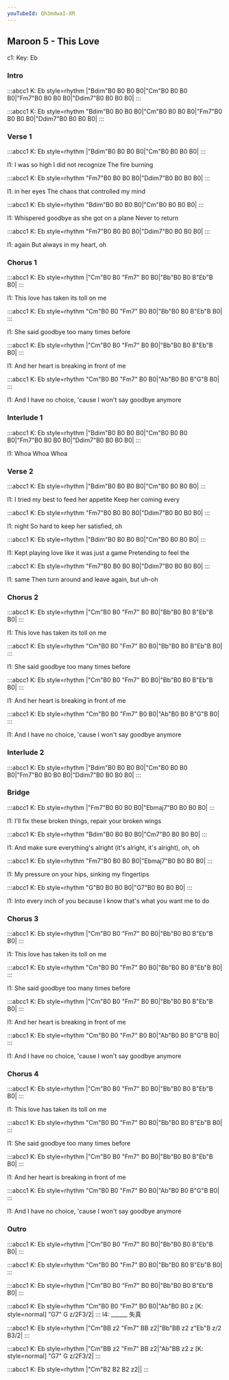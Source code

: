 ```yaml
---
youTubeId: Qh3mdwaI-XM
---
```


## Maroon 5 - This Love

c1: Key: Eb

### Intro

:::abcc1
K: Eb style=rhythm
|"Bdim"B0 B0 B0 B0|"Cm"B0 B0 B0 B0|"Fm7"B0 B0 B0 B0|"Ddim7"B0 B0 B0 B0|
:::

:::abcc1
K: Eb style=rhythm
"Bdim"B0 B0 B0 B0|"Cm"B0 B0 B0 B0|"Fm7"B0 B0 B0 B0|"Ddim7"B0 B0 B0 B0|
:::

### Verse 1

:::abcc1
K: Eb style=rhythm
|"Bdim"B0 B0 B0 B0|"Cm"B0 B0 B0 B0|
:::

l1: I was so high I did not recognize The fire burning 

:::abcc1
K: Eb style=rhythm
"Fm7"B0 B0 B0 B0|"Ddim7"B0 B0 B0 B0|
:::

l1: in her eyes The chaos that controlled my mind

:::abcc1
K: Eb style=rhythm
"Bdim"B0 B0 B0 B0|"Cm"B0 B0 B0 B0|
:::

l1: Whispered goodbye as she got on a plane Never to return

:::abcc1
K: Eb style=rhythm
"Fm7"B0 B0 B0 B0|"Ddim7"B0 B0 B0 B0|
:::

l1:  again But always in my heart, oh

### Chorus 1

:::abcc1
K: Eb style=rhythm
|"Cm"B0 B0 "Fm7" B0 B0|"Bb"B0 B0 B"Eb"B B0|
:::

l1: This love has taken its toll on me

:::abcc1
K: Eb style=rhythm
"Cm"B0 B0 "Fm7" B0 B0|"Bb"B0 B0 B"Eb"B B0|
:::

l1: She said goodbye too many times before

:::abcc1
K: Eb style=rhythm
|"Cm"B0 B0 "Fm7" B0 B0|"Bb"B0 B0 B"Eb"B B0|
:::

l1: And her heart is breaking in front of me

:::abcc1
K: Eb style=rhythm
"Cm"B0 B0 "Fm7" B0 B0|"Ab"B0 B0 B"G"B B0|
:::

l1: And I have no choice, 'cause I won't say goodbye anymore

### Interlude 1

:::abcc1
K: Eb style=rhythm
|"Bdim"B0 B0 B0 B0|"Cm"B0 B0 B0 B0|"Fm7"B0 B0 B0 B0|"Ddim7"B0 B0 B0 B0|
:::

l1: Whoa Whoa Whoa

### Verse 2

:::abcc1
K: Eb style=rhythm
|"Bdim"B0 B0 B0 B0|"Cm"B0 B0 B0 B0|
:::

l1: I tried my best to feed her appetite Keep her coming every 

:::abcc1
K: Eb style=rhythm
"Fm7"B0 B0 B0 B0|"Ddim7"B0 B0 B0 B0|
:::

l1: night So hard to keep her satisfied, oh

:::abcc1
K: Eb style=rhythm
|"Bdim"B0 B0 B0 B0|"Cm"B0 B0 B0 B0|
:::

l1: Kept playing love like it was just a game Pretending to feel the 

:::abcc1
K: Eb style=rhythm
"Fm7"B0 B0 B0 B0|"Ddim7"B0 B0 B0 B0|
:::

l1: same Then turn around and leave again, but uh-oh

### Chorus 2

:::abcc1
K: Eb style=rhythm
|"Cm"B0 B0 "Fm7" B0 B0|"Bb"B0 B0 B"Eb"B B0|
:::

l1: This love has taken its toll on me

:::abcc1
K: Eb style=rhythm
"Cm"B0 B0 "Fm7" B0 B0|"Bb"B0 B0 B"Eb"B B0|
:::

l1: She said goodbye too many times before

:::abcc1
K: Eb style=rhythm
|"Cm"B0 B0 "Fm7" B0 B0|"Bb"B0 B0 B"Eb"B B0|
:::

l1: And her heart is breaking in front of me

:::abcc1
K: Eb style=rhythm
"Cm"B0 B0 "Fm7" B0 B0|"Ab"B0 B0 B"G"B B0|
:::

l1: And I have no choice, 'cause I won't say goodbye anymore

### Interlude 2

:::abcc1
K: Eb style=rhythm
|"Bdim"B0 B0 B0 B0|"Cm"B0 B0 B0 B0|"Fm7"B0 B0 B0 B0|"Ddim7"B0 B0 B0 B0|
:::

### Bridge

:::abcc1
K: Eb style=rhythm
|"Fm7"B0 B0 B0 B0|"Ebmaj7"B0 B0 B0 B0|
:::

l1: I'll fix these broken things, repair your broken wings

:::abcc1
K: Eb style=rhythm
"Bdim"B0 B0 B0 B0|"Cm7"B0 B0 B0 B0|
:::

l1: And make sure everything's alright (it's alright, it's alright), oh, oh

:::abcc1
K: Eb style=rhythm
"Fm7"B0 B0 B0 B0|"Ebmaj7"B0 B0 B0 B0|
:::

l1: My pressure on your hips, sinking my fingertips

:::abcc1
K: Eb style=rhythm
"G"B0 B0 B0 B0|"G7"B0 B0 B0 B0|
:::

l1: Into every inch of you because I know that's what you want me to do

### Chorus 3

:::abcc1
K: Eb style=rhythm
|"Cm"B0 B0 "Fm7" B0 B0|"Bb"B0 B0 B"Eb"B B0|
:::

l1: This love has taken its toll on me

:::abcc1
K: Eb style=rhythm
"Cm"B0 B0 "Fm7" B0 B0|"Bb"B0 B0 B"Eb"B B0|
:::

l1: She said goodbye too many times before

:::abcc1
K: Eb style=rhythm
|"Cm"B0 B0 "Fm7" B0 B0|"Bb"B0 B0 B"Eb"B B0|
:::

l1: And her heart is breaking in front of me

:::abcc1
K: Eb style=rhythm
"Cm"B0 B0 "Fm7" B0 B0|"Ab"B0 B0 B"G"B B0|
:::

l1: And I have no choice, 'cause I won't say goodbye anymore

### Chorus 4

:::abcc1
K: Eb style=rhythm
|"Cm"B0 B0 "Fm7" B0 B0|"Bb"B0 B0 B"Eb"B B0|
:::

l1: This love has taken its toll on me

:::abcc1
K: Eb style=rhythm
"Cm"B0 B0 "Fm7" B0 B0|"Bb"B0 B0 B"Eb"B B0|
:::

l1: She said goodbye too many times before

:::abcc1
K: Eb style=rhythm
|"Cm"B0 B0 "Fm7" B0 B0|"Bb"B0 B0 B"Eb"B B0|
:::

l1: And her heart is breaking in front of me

:::abcc1
K: Eb style=rhythm
"Cm"B0 B0 "Fm7" B0 B0|"Ab"B0 B0 B"G"B B0|
:::

l1: And I have no choice, 'cause I won't say goodbye anymore

### Outro

:::abcc1
K: Eb style=rhythm
|"Cm"B0 B0 "Fm7" B0 B0|"Bb"B0 B0 B"Eb"B B0|
:::

:::abcc1
K: Eb style=rhythm
"Cm"B0 B0 "Fm7" B0 B0|"Bb"B0 B0 B"Eb"B B0|
:::

:::abcc1
K: Eb style=rhythm
|"Cm"B0 B0 "Fm7" B0 B0|"Bb"B0 B0 B"Eb"B B0|
:::

:::abcc1
K: Eb style=rhythm
"Cm"B0 B0 "Fm7" B0 B0|"Ab"B0 B0 z
[K: style=normal]
"G7" G z/2F3/2|
:::
l4: ______ 失真

:::abcc1
K: Eb style=rhythm
|"Cm"BB z2 "Fm7" BB z2|"Bb"BB z2 z"Eb"B z/2 B3/2|
:::

:::abcc1
K: Eb style=rhythm
|"Cm"BB z2 "Fm7" BB z2|"Ab"BB z2 z
[K: style=normal]
"G7" G z/2F3/2|
:::

:::abcc1
K: Eb style=rhythm
|"Cm"B2 B2 B2 z2||
:::

